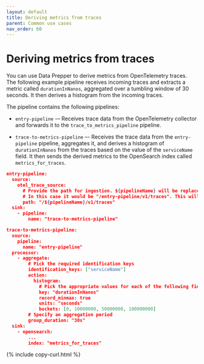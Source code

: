 ```yaml
---
layout: default
title: Deriving metrics from traces
parent: Common use cases
nav_order: 60
---
```


# Deriving metrics from traces

You can use Data Prepper to derive metrics from OpenTelemetry traces. The following example pipeline receives incoming traces and extracts a metric called `durationInNanos`, aggregated over a tumbling window of 30 seconds. It then derives a histogram from the incoming traces.

The pipeline contains the following pipelines:

- `entry-pipeline` -– Receives trace data from the OpenTelemetry collector and forwards it to the `trace_to_metrics_pipeline` pipeline.

- `trace-to-metrics-pipeline` –- Receives the trace data from the `entry-pipeline` pipeline, aggregates it, and derives a histogram of `durationInNanos` from the traces based on the value of the `serviceName` field. It then sends the derived metrics to the OpenSearch index called `metrics_for_traces`.

```json
entry-pipeline:
  source:
    otel_trace_source:
      # Provide the path for ingestion. ${pipelineName} will be replaced with pipeline name.
      # In this case it would be "/entry-pipeline/v1/traces". This will be endpoint URI path in OpenTelemetry Exporter configuration.
      path: "/${pipelineName}/v1/traces"
  sink:
    - pipeline:
        name: "trace-to-metrics-pipeline"

trace-to-metrics-pipeline:
  source:
    pipeline:
      name: "entry-pipeline"
  processor:
    - aggregate:
        # Pick the required identification keys
        identification_keys: ["serviceName"]
        action:
          histogram:
            # Pick the appropriate values for each of the following fields
            key: "durationInNanos"
            record_minmax: true
            units: "seconds"
            buckets: [0, 10000000, 50000000, 100000000]
        # Specify an aggregation period
        group_duration: "30s"
  sink:
    - opensearch:
        ...
        index: "metrics_for_traces"
```
{% include copy-curl.html %}
